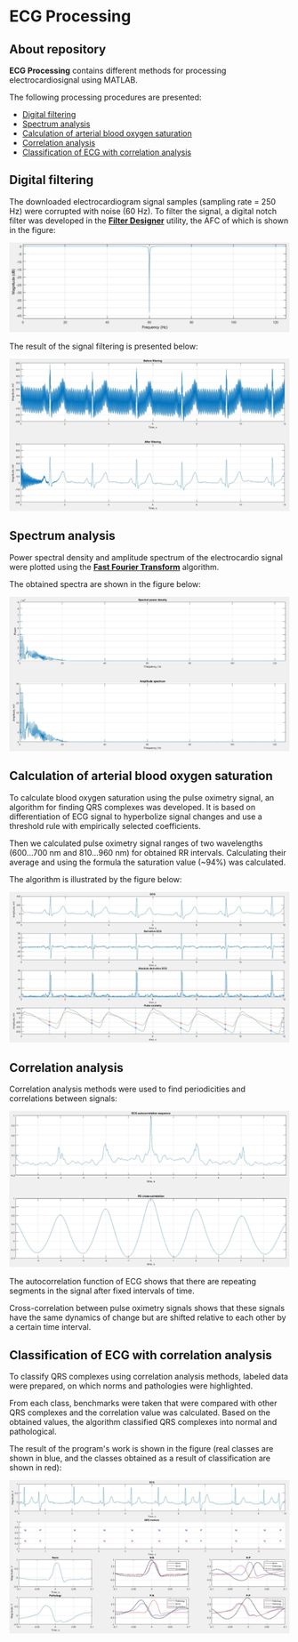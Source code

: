 # ECG Processing

## About repository

<p><b>ECG Processing</b> contains different methods for processing electrocardiosignal using MATLAB.</p>
<p>The following processing procedures are presented:</p>

 - [Digital filtering](#digital-filtering) 
 - [Spectrum analysis](#spectrum-analysis)
 - [Calculation of arterial blood oxygen saturation](#calculation-of-arterial-blood-oxygen-saturation)
 - [Correlation analysis](#correlation-analysis)
 - [Classification of ECG with сorrelation analysis](#classification-of-ecg-with-сorrelation-analysis)

## Digital filtering
<p>The downloaded electrocardiogram signal samples (sampling rate = 250 Hz) were corrupted with noise (60 Hz). To filter the signal, a digital notch filter was developed in the <ins><b>Filter Designer</b></ins> utility, the AFC of which is shown in the figure:</p>

<p><img src="screenshots/screen1.JPG" /></p>

<p>The result of the signal filtering is presented below:</p>

<p><img src="screenshots/screen2.JPG"/> </p>

## Spectrum analysis
<p>Power spectral density and amplitude spectrum of the electrocardio signal were plotted using the <ins><b>Fast Fourier Transform</b></ins> algorithm.</p>
<p>The obtained spectra are shown in the figure below:</p>

<p><img src="screenshots/screen3.JPG" /></p>

## Calculation of arterial blood oxygen saturation
<p>To calculate blood oxygen saturation using the pulse oximetry signal, an algorithm for finding QRS complexes was developed. It is based on differentiation of ECG signal to hyperbolize signal changes and use a threshold rule with empirically selected coefficients.</p>
<p>Then we calculated pulse oximetry signal ranges of two wavelengths (600...700 nm and 810...960 nm) for obtained RR intervals. Calculating their average and using the formula the saturation value (~94%) was calculated.</p>
<p>The algorithm is illustrated by the figure below:</p>

<p><img src="screenshots/screen4.JPG" /></p>

## Correlation analysis
<p>Correlation analysis methods were used to find periodicities and correlations between signals:</p>

<p><img src="screenshots/screen5.JPG" /></p>

<p>The autocorrelation function of ECG shows that there are repeating segments in the signal after fixed intervals of time.</p>
<p>Cross-correlation between pulse oximetry signals shows that these signals have the same dynamics of change but are shifted relative to each other by a certain time interval.</p>


## Classification of ECG with сorrelation analysis
<p>To classify QRS complexes using correlation analysis methods, labeled data were prepared, on which norms and pathologies were highlighted.</p>
<p>From each class, benchmarks were taken that were compared with other QRS complexes and the correlation value was calculated. Based on the obtained values, the algorithm classified QRS complexes into normal and pathological.</p>
<p>The result of the program's work is shown in the figure (real classes are shown in blue, and the classes obtained as a result of classification are shown in red):</p>
<p><img src="screenshots/screen6.JPG" /></p>
